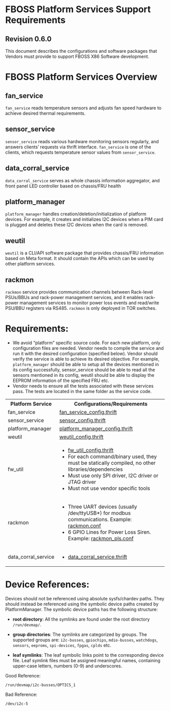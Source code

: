 # FBOSS Platform Services Support Requirements


## Revision 0.6.0

This document describes the configurations and software packages that Vendors
must provide to support FBOSS X86 Software development.


# FBOSS Platform Services Overview


## fan_service

`fan_service` reads temperature sensors and adjusts fan speed hardware to
achieve desired thermal requirements.


## sensor_service

`sensor_service` reads various hardware monitoring sensors regularly, and
answers clients’ requests via thrift interface. `fan_service` is one of the
clients, which requests temperature sensor values from `sensor_service`.


## data_corral_service

`data_corral_service` serves as whole chassis information aggregator, and front
panel LED controller based on chassis/FRU health


## platform_manager

`platform_manager` handles creation/deletion/initialization of platform devices.
For example, it creates and initializes I2C devices when a PIM card is plugged
and deletes these I2C devices when the card is removed.


## weutil

`weutil` is a CLI/API software package that provides chassis/FRU information
based on Meta format. It should contain the APIs which can be used by other
platform services.


## rackmon

`rackmon` service provides communication channels between Rack-level PSUs/BBUs
and rack-power management services, and it enables rack-power management
services to monitor power loss events and read/write PSU/BBU registers via
RS485. `rackmon` is only deployed in TOR switches.


# Requirements:

* We avoid “platform” specific source code. For each new platform, only
  configuration files are needed. Vendor needs to compile the service and run it
  with the desired configuration (specified below). Vendor should verify the
  service is able to achieve its desired objective. For example,
  `platform_manager` should be able to setup all the devices mentioned in its
  config successfully, sensor_service should be able to read all the sensors
  mentioned in its config, weutil should be able to display the EEPROM
  information of the specified FRU etc.
* Vendor needs to ensure all the tests associated with these services pass. The
  tests are located in the same folder as the service code.

<table>
   <tr>
      <th>Platform Service</th>
      <th>Configurations/Requirements</th>
   </tr>
   <tr>
      <td>fan_service</td>
      <td>
        <a href="https://github.com/facebook/fboss/blob/main/fboss/platform/fan_service/if/fan_service_config.thrift">fan_service_config.thrift</a>
    </td>
   </tr>
   <tr>
      <td>sensor_service</td>
      <td>
        <a href="https://github.com/facebook/fboss/blob/main/fboss/platform/sensor_service/if/sensor_config.thrift">sensor_config.thrift</a>
    </td>
   </tr>
   <tr>
      <td>platform_manager</td>
      <td>
        <a href="https://github.com/facebook/fboss/blob/main/fboss/platform/platform_manager/platform_manager_config.thrift">platform_manager_config.thrift</a>
      </td>
   </tr>
   <tr>
      <td>weutil</td>
      <td>
        <a href="https://github.com/facebook/fboss/blob/main/fboss/platform/weutil/if/weutil_config.thrift">weutil_config.thrift</a>
    </td>
   </tr>
   <tr>
      <td>fw_util</td>
      <td>
         <ul>
            <li><a href="https://github.com/facebook/fboss/blob/main/fboss/platform/fw_util/if/fw_util_config.thrift">fw_util_config.thrift</a></li>
            <li>For each command/binary used, they must be statically compiled,
            no other libraries/dependencies</li>
            <li>Must use only SPI driver, I2C driver or JTAG driver</li>
            <li>Must not use vendor specific tools</li>
         </ul>
      </td>
   </tr>
   <tr>
      <td>rackmon</td>
      <td>
         <ul>
            <li>
            Three UART devices (usually /dev/ttyUSB*) for modbus communications.
            Example: <a href="https://github.com/facebook/fboss/blob/main/fboss/platform/rackmon/configs/interface/rackmon.conf">rackmon.conf</a></li>
            <li>
            6 GPIO Lines for Power Loss Siren. Example:
            <a href="https://github.com/facebook/fboss/blob/main/fboss/platform/rackmon/configs/interface/rackmon_pls.conf">rackmon_pls.conf</a></li>
         </ul>
      </td>
   </tr>
   <tr>
      <td>data_corral_service</td>
      <td>
         <ul>
            <li>
            <a href="https://www.internalfb.com/code/fbsource/fbcode/fboss/platform/data_corral_service/if/data_corral_service.thrift">data_corral_service.thrift</a></li>
         </ul>
      </td>
   </tr>
</table>



# Device References:
Devices should not be referenced using absolute sysfs/chardev paths. They should
instead be referenced using the symbolic device paths created by
PlatformManager. The symbolic device paths has the following structure:

* **root directory**: All the symlinks are found under the root directory
  `/run/devmap/`.

* **group directories**: The symlinks are categorized by groups. The supported
  groups are: `i2c-busses`, `gpiochips`, `mdio-busses`, `watchdogs`, `sensors`,
  `eeproms`, `spi-devices`, `fpgas`,  `cplds` etc.

* **leaf symlinks**: The leaf symbolic links point to the corresponding device file.
  Leaf symlink files must be assigned meaningful names, containing upper-case
  letters, numbers (0-9) and underscores.

Good Reference:
```
/run/devmap/i2c-busses/OPTICS_1
```

Bad Reference:
```
/dev/i2c-5
```
